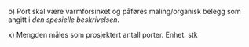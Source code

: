 b) Port skal være varmforsinket og påføres maling/organisk belegg som angitt i *den spesielle beskrivelsen*.

x) Mengden måles som prosjektert antall porter. Enhet: stk


